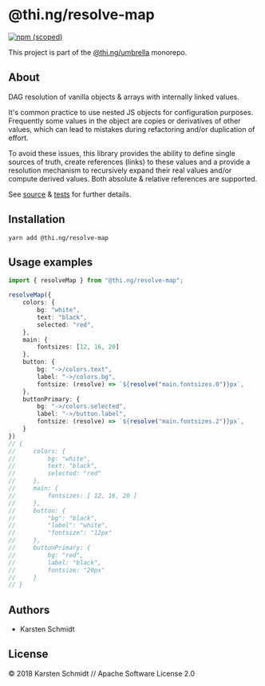 # @thi.ng/resolve-map

[![npm (scoped)](https://img.shields.io/npm/v/@thi.ng/resolve-map.svg)](https://www.npmjs.com/package/@thi.ng/resolve-map)

This project is part of the
[@thi.ng/umbrella](https://github.com/thi-ng/umbrella/) monorepo.

## About

DAG resolution of vanilla objects & arrays with internally linked
values.

It's common practice to use nested JS objects for configuration
purposes. Frequently some values in the object are copies or derivatives
of other values, which can lead to mistakes during refactoring and/or
duplication of effort.

To avoid these issues, this library provides the ability to define
single sources of truth, create references (links) to these values and a
provide a resolution mechanism to recursively expand their real values
and/or compute derived values. Both absolute & relative references are
supported.

See
[source](https://github.com/thi-ng/umbrella/tree/master/packages/resolve-map/src/index.ts#L8)
&
[tests](https://github.com/thi-ng/umbrella/tree/master/packages/resolve-map/test/index.ts)
for further details.

## Installation

```
yarn add @thi.ng/resolve-map
```

## Usage examples

```typescript
import { resolveMap } from "@thi.ng/resolve-map";

resolveMap({
    colors: {
        bg: "white",
        text: "black",
        selected: "red",
    },
    main: {
        fontsizes: [12, 16, 20]
    },
    button: {
        bg: "->/colors.text",
        label: "->/colors.bg",
        fontsize: (resolve) => `${resolve("main.fontsizes.0")}px`,
    },
    buttonPrimary: {
        bg: "->/colors.selected",
        label: "->/button.label",
        fontsize: (resolve) => `${resolve("main.fontsizes.2")}px`,
    }
})
// {
//     colors: {
//         bg: "white",
//         text: "black",
//         selected: "red"
//     },
//     main: {
//         fontsizes: [ 12, 16, 20 ]
//     },
//     button: {
//         "bg": "black",
//         "label": "white",
//         "fontsize": "12px"
//     },
//     buttonPrimary: {
//         bg: "red",
//         label: "black",
//         fontsize: "20px"
//     }
// }
```

## Authors

- Karsten Schmidt

## License

&copy; 2018 Karsten Schmidt // Apache Software License 2.0
